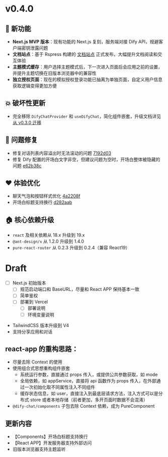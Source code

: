 # v0.4.0

## 🌟 新功能

- **Next.js MVP 版本**：现有功能的 Next.js 复刻，服务端对接 Dify API，规避客户端密钥泄露问题
- **文档站点**：基于 Rspress 构建的 [文档站点](https://docs.dify-chat.lexmin.cn/) 正式发布，大幅提升文档阅读和交互体验
- **主题模式缓存**：用户选择主题模式后，下一次进入页面后会应用之前的设置，并提升主题切换在旧版本浏览器中的兼容性
- **独立授权页面**：现在的模拟授权登录功能已抽离为单独页面，自定义用户信息获取逻辑变得更加方便

## 💥 破坏性更新

- 完全移除 `DifyChatProvider` 和 `useDifyChat`，简化组件嵌套，升级文档详见 [从 v0.3.0 迁移](https://docs.dify-chat.lexmin.cn/guide/migrate/from_v0.3.0.html)

## 🔨 问题修复

- 修复对话列表内容溢出时无法滚动的问题 [7192d03](https://github.com/lexmin0412/dify-chat/commit/7192d0318ccec5f567e61eb3a0a31351b232e6b1)
- 修复 Dify 配置的开场白文字非空，但建议问题为空时，开场白整体被隐藏的问题 [e62b38c](https://github.com/lexmin0412/dify-chat/commit/e62b38c0359aac126f6cde5be6b8a5ba16a25568)

## ❤️ 体验优化

- 聊天气泡和按钮样式优化 [4a2208f](https://github.com/lexmin0412/dify-chat/commit/4a2208f5c47a2f2e4c50f2958ce3f79b8dda8428)
- 开场白标题支持换行 [d282aab](https://github.com/lexmin0412/dify-chat/commit/d282aab47f43d83a1ecbfe15955f0e03c8689a5f)

## 🏠 核心依赖升级

- `react` 及相关依赖从 18.x 升级到 19.x
- `@ant-design/x` 从 1.2.0 升级到 1.4.0
- `pure-react-router` 从 0.2.3 升级到 0.2.4（兼容 React19）

# Draft

- [ ] Next.js 初始版本
  - [ ] 规范启动端口和 BaseURL，尽量和 React APP 保持基本一致
  - [ ] 简单鉴权
  - [ ] 部署到 Vercel
    - [ ] 部署说明
    - [ ] 环境变量说明
- TailwindCSS 版本升级到 V4
- 支持分享应用和对话

## react-app 的重构思路：

- 尽量去除 Context 的使用
- 使用组合式思想重构组件嵌套
  - 系统运行参数，直接通过 props 传入，或提供公共参数获取，如 mode
  - 全局依赖，如 appService，直接将 api 函数作为 props 传入，在外部通过一次初始化取不同属性注入不同组件
  - 缓存状态信息，如 user，直接注入到最底层请求方法，注入方式可以是分布式 store 或者本地存储（前者更加，多开页面时数据不会混淆）
- `@dify-chat/components` 子包去除 Context 依赖，成为 PureComponent

## 更新内容

- 【Components】开场白标题支持换行
- 【React APP】开发服务器支持外部访问
- 旧版本浏览器支持主题监听
